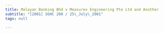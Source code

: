 ```yaml
---
title: Malayan Banking Bhd v Measurex Engineering Pte Ltd and Another
subtitle: "[2001] SGHC 200 / 25\_July\_2001"
tags: null

---
```


